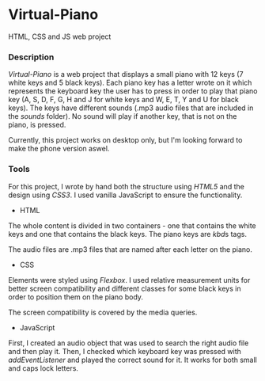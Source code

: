 # Virtual-Piano
HTML, CSS and JS web project


### Description
*Virtual-Piano* is a web project that displays a small piano with 12 keys (7 white keys and 5 black keys). Each piano key has a letter wrote on it which represents the keyboard key the user has to press in order to play that piano key (A, S, D, F, G, H and J for white keys and W, E, T, Y and U for black keys). The keys have different sounds (.mp3 audio files that are included in the *sounds* folder). No sound will play if another key, that is not on the piano, is pressed.


Currently, this project works on desktop only, but I'm looking forward to make the phone version aswel.


### Tools
For this project, I wrote by hand both the structure using *HTML5* and the design using *CSS3*. I used vanilla JavaScript to ensure the functionality.

- HTML
  
The whole content is divided in two containers - one that contains the white keys and one that contains the black keys. The piano keys are *kbd*s tags.

The audio files are .mp3 files that are named after each letter on the piano.

- CSS
  
Elements were styled using *Flexbox*. I used relative measurement units for better screen compatibility and different classes for some black keys in order to position them on the piano body.


The screen compatibility is covered by the media queries.

- JavaScript

First, I created an audio object that was used to search the right audio file and then play it. Then, I checked which keyboard key was pressed with *addEventListener* and played the correct sound for it. It works for both small and caps lock letters.
